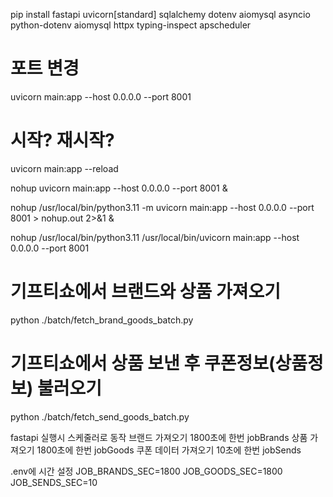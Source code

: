 pip install fastapi uvicorn[standard] sqlalchemy dotenv aiomysql asyncio python-dotenv aiomysql httpx typing-inspect apscheduler

# 포트 변경
uvicorn main:app --host 0.0.0.0 --port 8001
# 시작? 재시작?
uvicorn main:app --reload


nohup uvicorn main:app --host 0.0.0.0 --port 8001 &

nohup /usr/local/bin/python3.11 -m uvicorn main:app --host 0.0.0.0 --port 8001 > nohup.out 2>&1 &

nohup /usr/local/bin/python3.11 /usr/local/bin/uvicorn main:app --host 0.0.0.0 --port 8001


# 기프티쇼에서 브랜드와 상품 가져오기
python ./batch/fetch_brand_goods_batch.py
# 기프티쇼에서 상품 보낸 후 쿠폰정보(상품정보) 불러오기
python ./batch/fetch_send_goods_batch.py

fastapi 실행시 스케줄러로 동작
브랜드 가져오기 1800초에 한번
jobBrands
상품 가져오기 1800초에 한번
jobGoods
쿠폰 데이터 가져오기 10초에 한번
jobSends

.env에 시간 설정
JOB_BRANDS_SEC=1800
JOB_GOODS_SEC=1800
JOB_SENDS_SEC=10